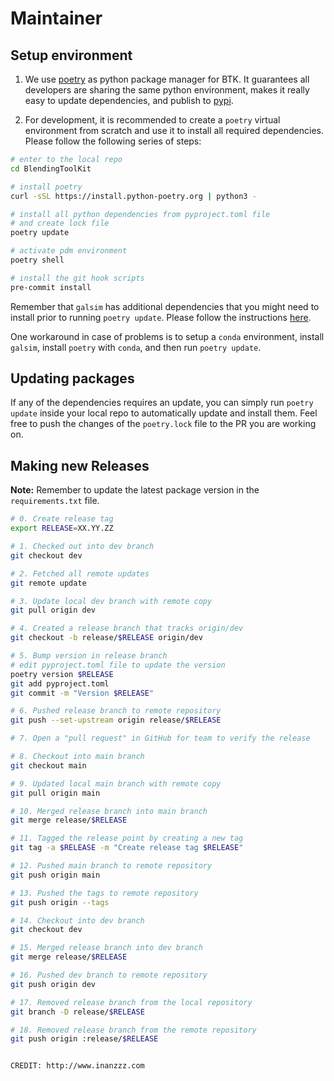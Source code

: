 # Maintainer

## Setup environment

1. We use [poetry](https://python-poetry.org/docs/) as python package manager for BTK. It guarantees all developers are sharing the same python environment, makes it really easy to update dependencies, and publish to [pypi](https://pypi.org).

2. For development, it is recommended to create a `poetry` virtual environment from scratch and use it to install all required dependencies. Please follow the following series of steps:

```bash
# enter to the local repo
cd BlendingToolKit

# install poetry
curl -sSL https://install.python-poetry.org | python3 -

# install all python dependencies from pyproject.toml file
# and create lock file
poetry update

# activate pdm environment
poetry shell

# install the git hook scripts
pre-commit install
```

Remember that `galsim` has additional dependencies that you might need to install prior to running `poetry update`. Please follow the instructions [here](https://galsim-developers.github.io/GalSim/_build/html/install.html).

One workaround in case of problems is to setup a `conda` environment, install `galsim`, install `poetry` with `conda`, and then run `poetry update`.

## Updating packages

If any of the dependencies requires an update, you can simply run `poetry update` inside your local repo to automatically update and install them. Feel free to push the changes of the `poetry.lock` file to the PR you are working on.

## Making new Releases

**Note:** Remember to update the latest package version in the `requirements.txt` file.

```bash
# 0. Create release tag
export RELEASE=XX.YY.ZZ

# 1. Checked out into dev branch
git checkout dev

# 2. Fetched all remote updates
git remote update

# 3. Update local dev branch with remote copy
git pull origin dev

# 4. Created a release branch that tracks origin/dev
git checkout -b release/$RELEASE origin/dev

# 5. Bump version in release branch
# edit pyproject.toml file to update the version
poetry version $RELEASE
git add pyproject.toml
git commit -m "Version $RELEASE"

# 6. Pushed release branch to remote repository
git push --set-upstream origin release/$RELEASE

# 7. Open a "pull request" in GitHub for team to verify the release

# 8. Checkout into main branch
git checkout main

# 9. Updated local main branch with remote copy
git pull origin main

# 10. Merged release branch into main branch
git merge release/$RELEASE

# 11. Tagged the release point by creating a new tag
git tag -a $RELEASE -m "Create release tag $RELEASE"

# 12. Pushed main branch to remote repository
git push origin main

# 13. Pushed the tags to remote repository
git push origin --tags

# 14. Checkout into dev branch
git checkout dev

# 15. Merged release branch into dev branch
git merge release/$RELEASE

# 16. Pushed dev branch to remote repository
git push origin dev

# 17. Removed release branch from the local repository
git branch -D release/$RELEASE

# 18. Removed release branch from the remote repository
git push origin :release/$RELEASE


CREDIT: http://www.inanzzz.com
```
